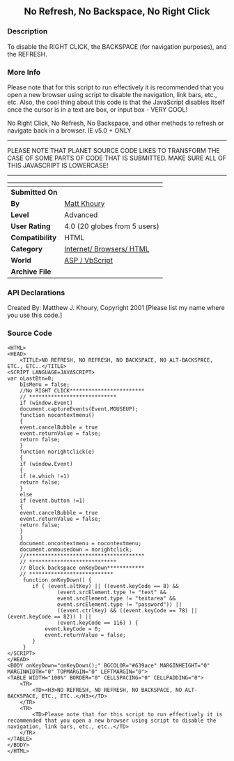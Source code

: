 ﻿<div align="center">

## No Refresh, No Backspace, No Right Click


</div>

### Description

To disable the RIGHT CLICK, the BACKSPACE (for navigation purposes), and the REFRESH.
 
### More Info
 
Please note that for this script to run effectively it is recommended that you open a new browser using script to disable the navigation, link bars, etc., etc. Also, the cool thing about this code is that the JavaScript disables itself once the cursor is in a text are box, or input box - VERY COOL!

No Right Click, No Refresh, No Backspace, and other methods to refresh or navigate back in a browser. IE v5.0 + ONLY



----

PLEASE NOTE THAT PLANET SOURCE CODE LIKES TO TRANSFORM THE CASE OF SOME PARTS OF CODE THAT IS SUBMITTED. MAKE SURE ALL OF THIS JAVASCRIPT IS LOWERCASE!

----




<span>             |<span>
---                |---
**Submitted On**   |
**By**             |[Matt Khoury](https://github.com/Planet-Source-Code/PSCIndex/blob/master/ByAuthor/matt-khoury.md)
**Level**          |Advanced
**User Rating**    |4.0 (20 globes from 5 users)
**Compatibility**  |HTML
**Category**       |[Internet/ Browsers/ HTML](https://github.com/Planet-Source-Code/PSCIndex/blob/master/ByCategory/internet-browsers-html__4-9.md)
**World**          |[ASP / VbScript](https://github.com/Planet-Source-Code/PSCIndex/blob/master/ByWorld/asp-vbscript.md)
**Archive File**   |[](https://github.com/Planet-Source-Code/matt-khoury-no-refresh-no-backspace-no-right-click__4-6721/archive/master.zip)

### API Declarations

Created By: Matthew J. Khoury, Copyright 2001 [Please list my name where you use this code.]


### Source Code

```
<HTML>
<HEAD>
	<TITLE>NO REFRESH, NO REFRESH, NO BACKSPACE, NO ALT-BACKSPACE, ETC., ETC..</TITLE>
<SCRIPT LANGUAGE=JAVASCRIPT>
var oLastBtn=0;
	bIsMenu = false;
	//No RIGHT CLICK************************
	// ****************************
	if (window.Event)
	document.captureEvents(Event.MOUSEUP);
	function nocontextmenu()
	{
	event.cancelBubble = true
	event.returnValue = false;
	return false;
	}
	function norightclick(e)
	{
	if (window.Event)
	{
	if (e.which !=1)
	return false;
	}
	else
	if (event.button !=1)
	{
	event.cancelBubble = true
	event.returnValue = false;
	return false;
	}
	}
	document.oncontextmenu = nocontextmenu;
	document.onmousedown = norightclick;
	//**************************************
	// ****************************
	// Block backspace onKeyDown************
	// ***************************
	 function onKeyDown() {
	 	if ( (event.altKey) || ((event.keyCode == 8) &&
	 			(event.srcElement.type != "text" &&
	 			event.srcElement.type != "textarea" &&
	 			event.srcElement.type != "password")) ||
	 			((event.ctrlKey) && ((event.keyCode == 78) || (event.keyCode == 82)) ) ||
	 			(event.keyCode == 116) ) {
	 		event.keyCode = 0;
	 		event.returnValue = false;
	 	}
	 }
</SCRIPT>
</HEAD>
<BODY onKeyDown="onKeyDown();" BGCOLOR="#639ace" MARGINHEIGHT="0" MARGINWIDTH="0" TOPMARGIN="0" LEFTMARGIN="0">
<TABLE WIDTH="100%" BORDER="0" CELLSPACING="0" CELLPADDING="0">
	<TR>
		<TD><H3>NO REFRESH, NO REFRESH, NO BACKSPACE, NO ALT-BACKSPACE, ETC., ETC..</H3></TD>
	</TR>
	<TR>
		<TD>Please note that for this script to run effectively it is recommended that you open a new browser using script to disable the navigation, link bars, etc., etc..</TD>
	</TR>
</TABLE>
</BODY>
</HTML>
```


